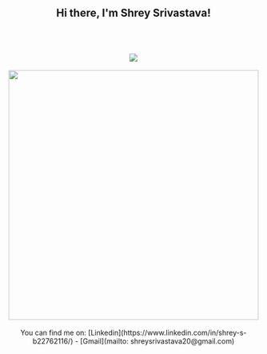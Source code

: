<div align="center">
  <h2>Hi there, I'm Shrey Srivastava! </h2>
<br>
<br>
<br>
<img src="https://github-readme-stats.vercel.app/api?username=shrey2506&&show_icons=true&title_color=ffffff&icon_color=bb2acf&text_color=daf7dc&bg_color=151515"  />

<br>
<br>
<a href="https://github.com/shrey2506?tab=repositories">
<img width="500px" src="https://github-readme-stats.anuraghazra1.vercel.app/api/top-langs/?username=shrey2506&&show_icons=true&title_color=ffffff&icon_color=bb2acf&text_color=daf7dc&bg_color=151515" />
</a>
<br>
<br>
You can find me on:
[Linkedin](https://www.linkedin.com/in/shrey-s-b22762116/) - [Gmail](mailto: shreysrivastava20@gmail.com)

</div>
